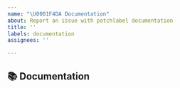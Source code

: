 ```yaml
---
name: "\U0001F4DA Documentation"
about: Report an issue with patchlabel documentation
title: ''
labels: documentation
assignees: ''

---
```


## 📚 Documentation
<!-- A clear and concise description of the documentation that needs to be created/updated -->
